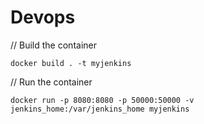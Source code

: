 # Devops
// Build the container

`docker build . -t myjenkins`

// Run the container

`docker run -p 8080:8080 -p 50000:50000 -v jenkins_home:/var/jenkins_home myjenkins`
